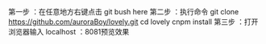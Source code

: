 第一步 ：在任意地方右键点击  git bush here
第二步 ：执行命令  git clone https://github.com/auroraBoy/lovely.git
                   cd lovely 
                   cnpm install
第三步 ：打开浏览器输入 localhost ：8081预览效果